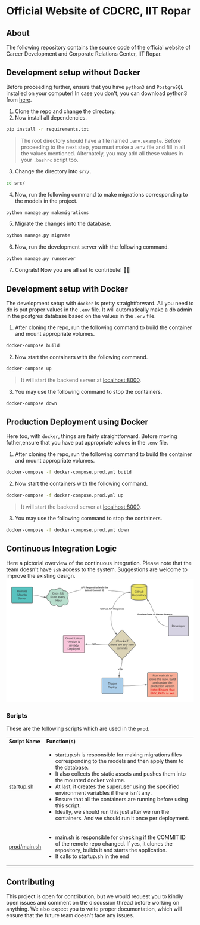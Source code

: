 # Official Website of CDCRC, IIT Ropar 

## About

The following repository contains the source code of the official website of Career Development and Corporate Relations Center, IIT Ropar.

## Development setup without Docker
Before proceeding further, ensure that you have `python3` and `PostgreSQL` installed on your computer! In case you don't, you can download python3 from [here](https://www.python.org/downloads/).

1. Clone the repo and change the directory.
2. Now install all dependencies.
```bash
pip install -r requirements.txt
```
> The root directory should have a file named `.env.example`. Before proceeding to the next step, you must make a .env file and fill in all the values mentioned. Alternately, you may add all these values in your `.bashrc` script too.
3. Change the directory into `src/`.
```bash
cd src/
```
4. Now, run the following command to make migrations corresponding to the models in the project.
```bash
python manage.py makemigrations
```
5. Migrate the changes into the database.
```bash
python manage.py migrate
```
6. Now, run the development server with the following command.
```bash
python manage.py runserver
```
7. Congrats! Now you are all set to contribute! 🎉🎉


## Development setup with Docker
The development setup with `docker` is pretty straightforward. All you need to do is put proper values in the `.env` file. It will automatically make a db admin in the postgres database based on the values in the `.env` file.


1. After cloning the repo, run the following command to build the container and mount appropriate volumes.
```bash
docker-compose build
```
2. Now start the containers with the following command.
```bash
docker-compose up
```
> It will start the backend server at [localhost:8000](http://localhost:8000).
3. You may use the following command to stop the containers.
```bash
docker-compose down
```

## Production Deployment using Docker
Here too, with `docker`, things are fairly straightforward. Before moving futher,ensure that you have put appropriate values in the `.env` file.

1. After cloning the repo, run the following command to build the container and mount appropriate volumes.
```bash
docker-compose -f docker-compose.prod.yml build
```
2. Now start the containers with the following command.
```bash
docker-compose -f docker-compose.prod.yml up
```
> It will start the backend server at [localhost:8000](http://localhost:8000).
3. You may use the following command to stop the containers.
```bash
docker-compose -f docker-compose.prod.yml down
```

## Continuous Integration Logic

Here a pictorial overview of the continuous integration. Please note that the team doesn't have `ssh` access to the system. Suggestions are welcome to improve the existing design.
![](./_docs/prod.png)


### Scripts

These are the following scripts which are used in the `prod`.
<table>
    <tr>
        <td><b>Script Name</b></td>
        <td><b>Function(s)</b></td>
    </tr>
    <tr>
        <td>
            <a href="./startup.sh">startup.sh</a>
        </td>
        <td>
            <ul>
                <li>startup.sh is responsible for making migrations files corresponding to the models and then apply them to the database.</li>
                <li>It also collects the static assets and pushes them into the mounted docker volume.</li>
                <li>At last, it creates the superuser using the specified environment variables if there isn't any. </li>
                <li>Ensure that all the containers are running before using this script.</li>
                <li>Ideally, we should run this just after we run the containers. And we should run it once per deployment.</li>
            </ul>
        </td>
    </tr>
    <tr>
        <td>
            <a href="./prod/main.sh">prod/main.sh</a>
        </td>
        <td>
            <ul>
                <li>main.sh is responsible for checking if the COMMIT ID of the remote repo changed. If yes, it clones the repository, builds it and starts the application.</li>
                <li>It calls to startup.sh in the end</li>
            </ul>
        </td>
    </tr>
<table>



## Contributing
This project is open for contribution, but we would request you to kindly open issues and comment on the discussion thread before working on anything. We also expect you to write proper documentation, which will ensure that the future team doesn't face any issues.
